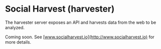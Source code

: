 Social Harvest (harvester)
=====================

The harvester server exposes an API and harvests data from the web to be analyzed.

Coming soon. See [www.socialharvest.io](http://www.socialharvest.io) for more details.
